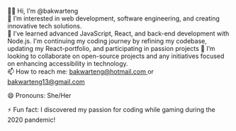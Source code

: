 
👋🏿 Hi, I’m @bakwarteng  
👀 I’m interested in web development, software engineering, and creating innovative tech solutions.  
🌱 I’ve learned advanced JavaScript, React, and back-end development with Node.js. I'm continuing my coding journey by refining my codebase, updating my React-portfolio, and participating in passion projects
💞️ I’m looking to collaborate on open-source projects and any initiatives focused on enhancing accessibility in technology.  
📫 How to reach me: [bakwarteng@hotmail.com ](mailto:bakwarteng@hotmail.com) or  [bakwarteng13@gmail.com ](mailto:bakwarteng13@gmail.com) 

😄 Pronouns: She/Her  

⚡ Fun fact: I discovered my passion for coding while gaming during the 2020 pandemic!


<!---
bakwarteng/bakwarteng is a ✨ special ✨ repository because its `README.md` (this file) appears on your GitHub profile.
You can click the Preview link to take a look at your changes.
--->
